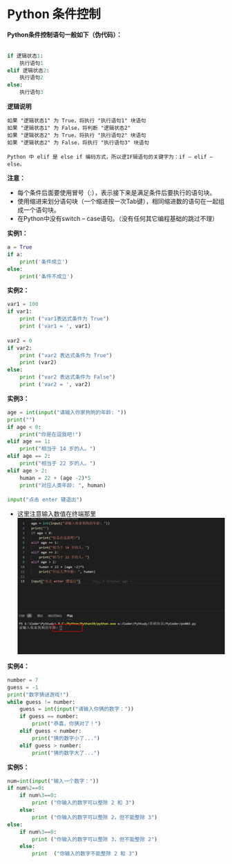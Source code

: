 # Python 条件控制

**Python条件控制语句一般如下（伪代码）：**
```py

if 逻辑状态1:
    执行语句1
elif 逻辑状态2:
    执行语句2
else:
    执行语句3
```
**逻辑说明**

    如果 "逻辑状态1" 为 True，将执行 "执行语句1" 块语句
    如果 "逻辑状态1" 为 False，将判断 "逻辑状态2"
    如果 "逻辑状态2" 为 True，将执行 "执行语句2" 块语句
    如果 "逻辑状态2" 为 False，将执行 "执行语句3" 块语句

    Python 中 elif 是 else if 编码方式，所以逻IF辑语句的关键字为：if – elif – else。

**注意：**

- 每个条件后面要使用冒号（:），表示接下来是满足条件后要执行的语句块。
- 使用缩进来划分语句块（一个缩进按一次Tab键），相同缩进数的语句在一起组成一个语句块。
- 在Python中没有switch – case语句。（没有任何其它编程基础的跳过不理）


**实例1：**
```py
a = True
if a:
    print('条件成立')
else:
    print('条件不成立')
```


**实例2：**
```py
var1 = 100
if var1:
    print ("var1表达式条件为 True")
    print ('var1 = ', var1)
 
var2 = 0
if var2:
    print ("var2 表达式条件为 True")
    print (var2)
else:
    print ("var2 表达式条件为 False")
    print ('var2 = ', var2)
```

**实例3：**
```py
age = int(input("请输入你家狗狗的年龄: "))
print("")
if age < 0:
    print("你是在逗我吧!")
elif age == 1:
    print("相当于 14 岁的人。")
elif age == 2:
    print("相当于 22 岁的人。")
elif age > 2:
    human = 22 + (age -2)*5
    print("对应人类年龄: ", human)

input("点击 enter 键退出")
```
- 这里注意输入数值在终端那里
![images](./images/img3_01.png)

**实例4：**
```py
number = 7
guess = -1
print("数字猜谜游戏!")
while guess != number:
    guess = int(input("请输入你猜的数字："))
    if guess == number:
        print("恭喜，你猜对了！")
    elif guess < number:
        print("猜的数字小了...")
    elif guess > number:
        print("猜的数字大了...")
```


**实例5：**
```py
num=int(input("输入一个数字："))
if num%2==0:
    if num%3==0:
        print ("你输入的数字可以整除 2 和 3")
    else:
        print ("你输入的数字可以整除 2，但不能整除 3")
else:
    if num%3==0:
        print ("你输入的数字可以整除 3，但不能整除 2")
    else:
        print  ("你输入的数字不能整除 2 和 3")
```
